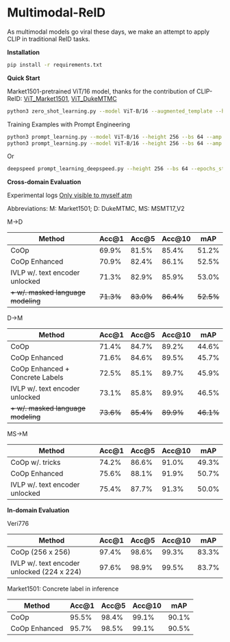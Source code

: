 # Multimodal-ReID

As multimodal models go viral these days, we make an attempt to apply CLIP in traditional ReID tasks.

**Installation**

```bash
pip install -r requirements.txt
```

**Quick Start**

Market1501-pretrained ViT/16 model, 
thanks for the contribution of CLIP-ReID: 
[ViT_Market1501](https://drive.google.com/file/d/1GnyAVeNOg3Yug1KBBWMKKbT2x43O5Ch7/view), 
[ViT_DukeMTMC](https://drive.google.com/file/d/1ldjSkj-7pXAWmx8on5x0EftlCaolU4dY/view)

```bash
python3 zero_shot_learning.py --model ViT-B/16 --augmented_template --height 256 --mm --clip_weights xxx
```

Training Examples with Prompt Engineering
```bash
python3 prompt_learning.py --model ViT-B/16 --height 256 --bs 64 --amp --epochs_stage1 120 --epochs_stage2 60 --training_mode ivlp  --test_dataset dukemtmc --vpt_ctx 4
python3 prompt_learning.py --model ViT-B/16 --height 256 --bs 64 --amp --epochs_stage1 120 --epochs_stage2 60 --training_mode ivlp  --train_dataset dukemtmc --test_dataset market1501 --vpt_ctx 2
```
Or
```bash
deepspeed prompt_learning_deepspeed.py --height 256 --bs 64 --epochs_stage1 120 --training_mode ivlp
```

**Cross-domain Evaluation**

Experimental logs [Only visible to myself atm](https://docs.google.com/document/d/1wBPoy53pGGp1bkmO97LpaA_eDzA4s0OPX8hgvXit8E4/edit?usp=sharing)

Abbreviations: M: Market1501; D: DukeMTMC, MS: MSMT17_V2

M->D

| Method                             | Acc@1     | Acc@5     | Acc@10    | mAP       |
|------------------------------------|-----------|-----------|-----------|-----------|
| CoOp                               | 69.9%     | 81.5%     | 85.4%     | 51.2%     |
| CoOp Enhanced                      | 70.9%     | 82.4%     | 86.1%     | 52.5%     |
| IVLP w/. text encoder unlocked     | 71.3%     | 82.9%     | 85.9%     | 53.0%     |
| ~~+ w/. masked language modeling~~ | ~~71.3%~~ | ~~83.0%~~ | ~~86.4%~~ | ~~52.5%~~ |


D->M

| Method                             | Acc@1     | Acc@5     | Acc@10    | mAP       |
|------------------------------------|-----------|-----------|-----------|-----------|
| CoOp                               | 71.4%     | 84.7%     | 89.2%     | 44.6%     |
| CoOp Enhanced                      | 71.6%     | 84.6%     | 89.5%     | 45.7%     |
| CoOp Enhanced + Concrete Labels    | 72.5%     | 85.1%     | 89.7%     | 45.9%     |
| IVLP w/. text encoder unlocked     | 73.1%     | 85.8%     | 89.9%     | 46.5%     |
| ~~+ w/. masked language modeling~~ | ~~73.6%~~ | ~~85.4%~~ | ~~89.9%~~ | ~~46.1%~~ |


MS->M

| Method                         | Acc@1 | Acc@5 | Acc@10 | mAP   |
|--------------------------------|-------|-------|--------|-------|
| CoOp w/. tricks                | 74.2% | 86.6% | 91.0%  | 49.3% |
| CoOp Enhanced                  | 75.6% | 88.1% | 91.9%  | 50.7% |
| IVLP w/. text encoder unlocked | 75.4% | 87.7% | 91.3%  | 50.0% |

**In-domain Evaluation**

Veri776

| Method                                     | Acc@1 | Acc@5 | Acc@10 | mAP   |
|--------------------------------------------|-------|-------|--------|-------|
| CoOp (256 x 256)                           | 97.4% | 98.6% | 99.3%  | 83.3% |
| IVLP w/. text encoder unlocked (224 x 224) | 97.6% | 98.9% | 99.5%  | 83.7% |

Market1501: Concrete label in inference

| Method        | Acc@1 | Acc@5 | Acc@10 | mAP   |
|---------------|-------|-------|--------|-------|
| CoOp          | 95.5% | 98.4% | 99.1%  | 90.1% |
| CoOp Enhanced | 95.7% | 98.5% | 99.1%  | 90.5% |